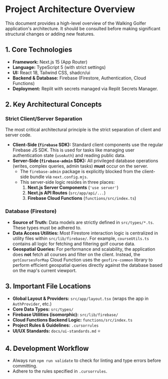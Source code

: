 # Project Architecture Overview

This document provides a high-level overview of the Walking Golfer application's architecture. It should be consulted before making significant structural changes or adding new features.

## 1. Core Technologies

- **Framework:** Next.js 15 (App Router)
- **Language:** TypeScript 5 (with strict settings)
- **UI:** React 18, Tailwind CSS, shadcn/ui
- **Backend & Database:** Firebase (Firestore, Authentication, Cloud Functions)
- **Deployment:** Replit with secrets managed via Replit Secrets Manager.

## 2. Key Architectural Concepts

### Strict Client/Server Separation

The most critical architectural principle is the strict separation of client and server code.

- **Client-Side (`firebase` SDK):** Standard client components use the regular Firebase JS SDK. This is used for tasks like managing user authentication state (`useAuth`) and reading public data.
- **Server-Side (`firebase-admin` SDK):** All privileged database operations (writes, complex queries, admin tasks) **must** occur on the server.
    - The `firebase-admin` package is explicitly blocked from the client-side bundle via `next.config.mjs`.
    - This server-side logic resides in three places:
        1.  **Next.js Server Components** (`'use server'`)
        2.  **Next.js API Routes** (`src/app/api/...`)
        3.  **Firebase Cloud Functions** (`functions/src/index.ts`)

### Database (Firestore)

- **Source of Truth:** Data models are strictly defined in `src/types/*.ts`. These types must be adhered to.
- **Data Access Utilities:** Most Firestore interaction logic is centralized in utility files within `src/lib/firebase/`. For example, `courseUtils.ts` contains all logic for fetching and filtering golf course data.
- **Geospatial Queries:** For performance and scalability, the application does **not** fetch all courses and filter on the client. Instead, the `getCoursesForMap` Cloud Function uses the `geofire-common` library to perform efficient geospatial queries directly against the database based on the map's current viewport.

## 3. Important File Locations

- **Global Layout & Providers:** `src/app/layout.tsx` (wraps the app in `AuthProvider`, etc.)
- **Core Data Types:** `src/types/`
- **Firebase Utilities (isomorphic):** `src/lib/firebase/`
- **Cloud Functions Backend Logic:** `functions/src/index.ts`
- **Project Rules & Guidelines:** `.cursorrules`
- **UI/UX Standards:** `docs/ui-standards.md` ⭐

## 4. Development Workflow

- Always run `npm run validate` to check for linting and type errors before committing.
- Adhere to the rules specified in `.cursorrules`. 